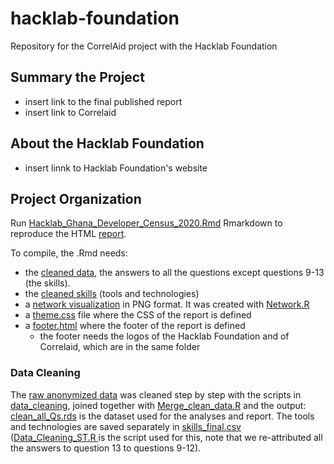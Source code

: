 # hacklab-foundation

Repository for the CorrelAid project with the Hacklab Foundation

## Summary the Project
* insert link to the final published report
* insert link to Correlaid

## About the Hacklab Foundation
* insert linnk to Hacklab Foundation's website


## Project Organization

Run [Hacklab_Ghana_Developer_Census_2020.Rmd](https://github.com/CorrelAid/hacklab-foundation/blob/main/Hacklab_Ghana_Developer_Census_2020.Rmd) Rmarkdown to reproduce the HTML [report](https://github.com/CorrelAid/hacklab-foundation/blob/main/Hacklab_Ghana_Developer_Census_2020.html).  

To compile, the .Rmd needs:
* the [cleaned data](https://github.com/CorrelAid/hacklab-foundation/blob/main/data/clean/clean_all_Qs.rds), the answers to all the questions except questions 9-13 (the skills). 
* the [cleaned skills](https://github.com/CorrelAid/hacklab-foundation/blob/main/data/clean/skills_final.csv) (tools and technologies)
* a [network visualization](https://github.com/CorrelAid/hacklab-foundation/blob/main/Network_visualization/backbone-weighted.png) in PNG format. It was created with [Network.R](https://github.com/CorrelAid/hacklab-foundation/blob/main/Network_visualization/Network.R)
* a [theme.css](https://github.com/CorrelAid/hacklab-foundation/blob/main/css_theme/theme.css) file where the CSS of the report is defined
* a [footer.html](https://github.com/CorrelAid/hacklab-foundation/blob/main/css_theme/footer.html) where the footer of the report is defined
  * the footer needs the logos of the Hacklab Foundation and of Correlaid, which are in the same folder


### Data Cleaning
The [raw anonymized data](https://github.com/CorrelAid/hacklab-foundation/blob/main/data/raw/census-base-anonymized-2020_without_parsing_errors.xlsx) was cleaned step by step with the scripts in [data_cleaning](https://github.com/CorrelAid/hacklab-foundation/tree/main/data_cleaning), joined together with [Merge_clean_data.R](https://github.com/CorrelAid/hacklab-foundation/blob/main/data_cleaning/Merge_clean_data.R) and the output: [clean_all_Qs.rds](https://github.com/CorrelAid/hacklab-foundation/blob/main/data/clean/clean_all_Qs.rds) is the dataset used for the analyses and report. The tools and technologies are saved separately in [skills_final.csv](https://github.com/CorrelAid/hacklab-foundation/blob/main/data/clean/skills_final.csv) ([Data_Cleaning_ST.R
](https://github.com/CorrelAid/hacklab-foundation/blob/main/data_cleaning/Data_Cleaning_ST.R) is the script used for this, note that we re-attributed all the answers to question 13 to questions 9-12).  





